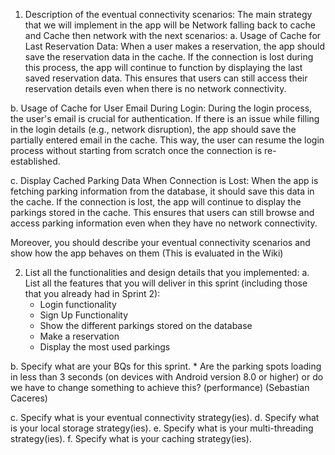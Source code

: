 
1. Description of the eventual connectivity scenarios:
The main strategy that we will implement in the app will be Network falling back to cache and Cache then network with the next scenarios:
a. Usage of Cache for Last Reservation Data: When a user makes a reservation, the app should save the reservation data in the cache. If the connection is lost during this process, the app will continue to function by displaying the last saved reservation data. This ensures that users can still access their reservation details even when there is no network connectivity.

b. Usage of Cache for User Email During Login: During the login process, the user's email is crucial for authentication. If there is an issue while filling in the login details (e.g., network disruption), the app should save the partially entered email in the cache. This way, the user can resume the login process without starting from scratch once the connection is re-established.

c. Display Cached Parking Data When Connection is Lost: When the app is fetching parking information from the database, it should save this data in the cache. If the connection is lost, the app will continue to display the parkings stored in the cache. This ensures that users can still browse and access parking information even when they have no network connectivity.

Moreover, you should describe your eventual connectivity 
scenarios and show how the app behaves on them (This is evaluated in the Wiki)


2. List all the functionalities and design details that you implemented:
a. List all the features that you will deliver in this sprint (including those that 
you already had in Sprint 2):
    * Login functionality
    * Sign Up Functionality
    * Show the different parkings stored on the database
    * Make a reservation
    * Display the most used parkings

b. Specify what are your BQs for this sprint.
    * Are the parking spots loading in less than 3 seconds (on devices with Android version 8.0 or higher) or do we have to change something to achieve this? (performance) (Sebastian Caceres)

c. Specify what is your eventual connectivity strategy(ies).
d. Specify what is your local storage strategy(ies).
e. Specify what is your multi-threading strategy(ies).
f. Specify what is your caching strategy(ies).
